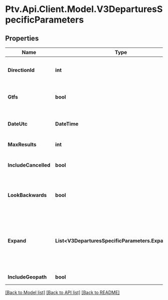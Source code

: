 # Ptv.Api.Client.Model.V3DeparturesSpecificParameters

## Properties

Name | Type | Description | Notes
------------ | ------------- | ------------- | -------------
**DirectionId** | **int** | Filter by identifier of direction of travel; values returned by Directions API - /v3/directions/route/{route_id} | [optional] 
**Gtfs** | **bool** | Indicates that stop_id parameter will accept \&quot;GTFS stop_id\&quot; data | [optional] 
**DateUtc** | **DateTime** | Filter by the date and time of the request (ISO 8601 UTC format) (default &#x3D; current date and time) | [optional] 
**MaxResults** | **int** | Maximum number of results returned | [optional] 
**IncludeCancelled** | **bool** | Indicates if cancelled services (if they exist) are returned (default &#x3D; false) - metropolitan train only | [optional] 
**LookBackwards** | **bool** | Indicates if filtering runs (and their departures) to those that arrive at destination before date_utc (default &#x3D; false). Requires max_results &amp;gt; 0. | [optional] 
**Expand** | **List&lt;V3DeparturesSpecificParameters.ExpandEnum&gt;** | List of objects to be returned in full (i.e. expanded) - options include: All, Stop, Route, Run, Direction, Disruption, VehiclePosition, VehicleDescriptor or None.  Run must be expanded to receive VehiclePosition and VehicleDescriptor information. | [optional] 
**IncludeGeopath** | **bool** | Indicates if the route geopath should be returned | [optional] 

[[Back to Model list]](../README.md#documentation-for-models) [[Back to API list]](../README.md#documentation-for-api-endpoints) [[Back to README]](../README.md)

